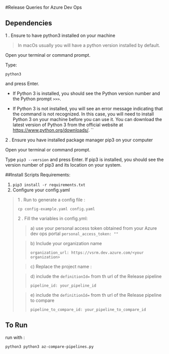#Release Queries for Azure Dev Ops

## Dependencies 

1 . Ensure to have python3 installed on your machine
> In macOs usually you will have a python version installed by default.

Open your terminal or command prompt.

Type:

`python3` 

and press Enter.

* If Python 3 is installed, you should see the Python version number and the Python prompt 
`>>>`.

* If Python 3 is not installed, you will see an error message indicating that the command is not recognized. In this case, you will need to install Python 3 on your machine before you can use it. You can download the latest version of Python 3 from the official website at https://www.python.org/downloads/.
``


2 . Ensure you have installed package manager pip3 on your computer

Open your terminal or command prompt.

Type `pip3 --version` and press Enter.
If pip3 is installed, you should see the version number of pip3 and its location on your system.

##Install Scripts Requirements: 

1. `pip3 install -r requirements.txt`
2. Configure your config.yaml

> 1 . Run to generate a config file :
>
> `cp config-example.yaml config.yaml`
>
> 2 . Fill the variables in config.yml:
>
>> a) use your personal access token obtained from your Azure dev ops portal
>> `personal_access_token: ""`
>
>> b) Include your organization name
>>
>>  `organization_url: https://vsrm.dev.azure.com/<your organization>`
>
>> c) Replace the project name :
>
>> d) include the `definitionId=` from th url of the Release pipeline
>>
>> `pipeline_id: your_pipeline_id`
>
>> e) include the `definitionId=` from th url of the Release pipeline to compare
>>
>>  `pipeline_to_compare_id: your_pipeline_to_compare_id`

## To Run

run with :

`python3 python3 az-compare-pipelines.py ` 
